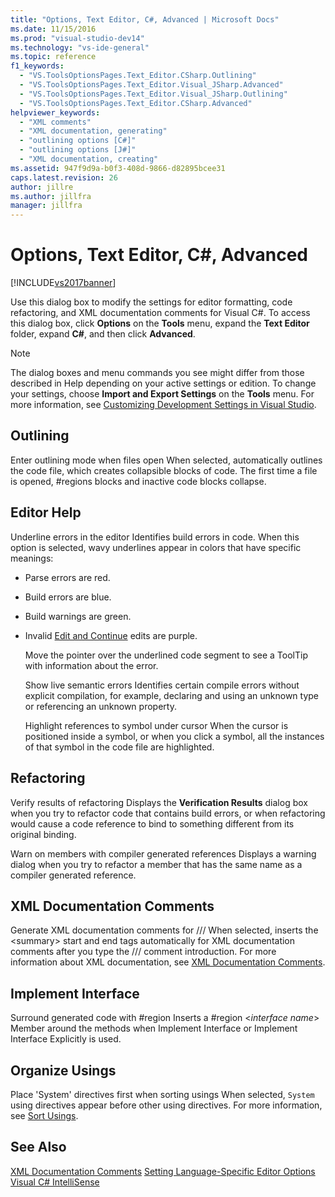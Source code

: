 ```yaml
---
title: "Options, Text Editor, C#, Advanced | Microsoft Docs"
ms.date: 11/15/2016
ms.prod: "visual-studio-dev14"
ms.technology: "vs-ide-general"
ms.topic: reference
f1_keywords:
  - "VS.ToolsOptionsPages.Text_Editor.CSharp.Outlining"
  - "VS.ToolsOptionsPages.Text_Editor.Visual_JSharp.Advanced"
  - "VS.ToolsOptionsPages.Text_Editor.Visual_JSharp.Outlining"
  - "VS.ToolsOptionsPages.Text_Editor.CSharp.Advanced"
helpviewer_keywords:
  - "XML comments"
  - "XML documentation, generating"
  - "outlining options [C#]"
  - "outlining options [J#]"
  - "XML documentation, creating"
ms.assetid: 947f9d9a-b0f3-408d-9866-d82895bcee31
caps.latest.revision: 26
author: jillre
ms.author: jillfra
manager: jillfra
---
```

# Options, Text Editor, C#, Advanced
[!INCLUDE[vs2017banner](../../includes/vs2017banner.md)]

Use this dialog box to modify the settings for editor formatting, code refactoring, and XML documentation comments for Visual C#. To access this dialog box, click **Options** on the **Tools** menu, expand the **Text Editor** folder, expand **C#**, and then click **Advanced**.

> [!NOTE]
> The dialog boxes and menu commands you see might differ from those described in Help depending on your active settings or edition. To change your settings, choose **Import and Export Settings** on the **Tools** menu. For more information, see [Customizing Development Settings in Visual Studio](https://msdn.microsoft.com/22c4debb-4e31-47a8-8f19-16f328d7dcd3).

## Outlining
 Enter outlining mode when files open
 When selected, automatically outlines the code file, which creates collapsible blocks of code. The first time a file is opened, #regions blocks and inactive code blocks collapse.

## Editor Help
 Underline errors in the editor
 Identifies build errors in code. When this option is selected, wavy underlines appear in colors that have specific meanings:

- Parse errors are red.

- Build errors are blue.

- Build warnings are green.

- Invalid [Edit and Continue](../../debugger/edit-and-continue.md) edits are purple.

  Move the pointer over the underlined code segment to see a ToolTip with information about the error.

  Show live semantic errors
  Identifies certain compile errors without explicit compilation, for example, declaring and using an unknown type or referencing an unknown property.

  Highlight references to symbol under cursor
  When the cursor is positioned inside a symbol, or when you click a symbol, all the instances of that symbol in the code file are highlighted.

## Refactoring
 Verify results of refactoring
 Displays the **Verification Results** dialog box when you try to refactor code that contains build errors, or when refactoring would cause a code reference to bind to something different from its original binding.

 Warn on members with compiler generated references
 Displays a warning dialog when you try to refactor a member that has the same name as a compiler generated reference.

## XML Documentation Comments
 Generate XML documentation comments for ///
 When selected, inserts the \<summary> start and end tags automatically for XML documentation comments after you type the /// comment introduction. For more information about XML documentation, see [XML Documentation Comments](https://msdn.microsoft.com/library/803b7f7b-7428-4725-b5db-9a6cff273199).

## Implement Interface
 Surround generated code with #region
 Inserts a #region \<*interface name*> Member around the methods when Implement Interface or Implement Interface Explicitly is used.

## Organize Usings
 Place 'System' directives first when sorting usings
 When selected, `System` using directives appear before other using directives. For more information, see [Sort Usings](../../misc/sort-usings.md).

## See Also
 [XML Documentation Comments](https://msdn.microsoft.com/library/803b7f7b-7428-4725-b5db-9a6cff273199)
 [Setting Language-Specific Editor Options](../../ide/reference/setting-language-specific-editor-options.md)
 [Visual C# IntelliSense](../../ide/visual-csharp-intellisense.md)
